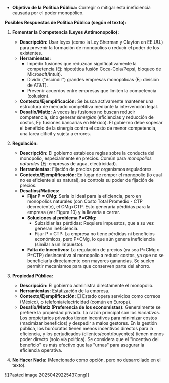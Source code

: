 - **Objetivo de la Política Pública:** Corregir o mitigar esta ineficiencia causada por el poder monopólico.

**Posibles Respuestas de Política Pública (según el texto):**

1. **Fomentar la Competencia (Leyes Antimonopolio):**
    
    - **Descripción:** Usar leyes (como la Ley Sherman y Clayton en EE.UU.) para prevenir la formación de monopolios o reducir el poder de los existentes.
    - **Herramientas:**
        - Impedir fusiones que reduzcan significativamente la competencia (Ej: hipotética fusión Coca-Cola/Pepsi, bloqueo de Microsoft/Intuit).
        - Dividir ("escindir") grandes empresas monopólicas (Ej: división de AT&T).
        - Prevenir acuerdos entre empresas que limiten la competencia (colusión).
    - **Contexto/Ejemplificación:** Se busca activamente mantener una estructura de mercado competitiva mediante la intervención legal.
    - **Desafío/Matiz:** A veces las fusiones no buscan reducir competencia, sino generar _sinergias_ (eficiencias y reducción de costos, Ej: fusiones bancarias en México). El gobierno debe sopesar el beneficio de la sinergia contra el costo de menor competencia, una tarea difícil y sujeta a errores.
2. **Regulación:**
    
    - **Descripción:** El gobierno establece reglas sobre la conducta del monopolio, especialmente en precios. Común para _monopolios naturales_ (Ej: empresas de agua, electricidad).
    - **Herramientas:** Fijación de precios por organismos reguladores.
    - **Contexto/Ejemplificación:** En lugar de romper el monopolio (lo cual no es eficiente si es natural), se controla su poder de fijación de precios.
    - **Desafíos/Matices:**
        - **Fijar P = CMg:** Sería lo ideal para la eficiencia, pero en monopolios naturales (con Costo Total Promedio - CTP decreciente), el CMg<CTP. Esto generaría pérdidas para la empresa (ver Figura 10) y la llevaría a cerrar.
        - **Soluciones al problema P=CMg:**
            - Subsidiar las pérdidas: Requiere impuestos, que a su vez generan ineficiencia.
            - Fijar P = CTP: La empresa no tiene pérdidas ni beneficios económicos, pero P>CMg, lo que aún genera ineficiencia (similar a un impuesto).
        - **Falta de Incentivos:** La regulación de precios (ya sea P=CMg o P=CTP) desincentiva al monopolio a reducir costos, ya que no se beneficiaría directamente con mayores ganancias. Se suelen permitir mecanismos para que conserven parte del ahorro.
3. **Propiedad Pública:**
    
    - **Descripción:** El gobierno administra directamente el monopolio.
    - **Herramientas:** Estatización de la empresa.
    - **Contexto/Ejemplificación:** El Estado opera servicios como correos (México), o telefonía/electricidad (común en Europa).
    - **Desafío/Matiz (Preferencia de los economistas):** Generalmente se prefiere la propiedad privada. La razón principal son los _incentivos_. Los propietarios privados tienen incentivos para minimizar costos (maximizar beneficios) y despedir a malos gestores. En la gestión pública, los burócratas tienen menos incentivos directos para la eficiencia, y los perjudicados (clientes/contribuyentes) tienen menos poder directo (solo vía política). Se considera que el "incentivo del beneficio" es más efectivo que las "urnas" para asegurar la eficiencia operativa.
4. **No Hacer Nada:** (Mencionado como opción, pero no desarrollado en el texto).

![[Pasted image 20250429225437.png]]
